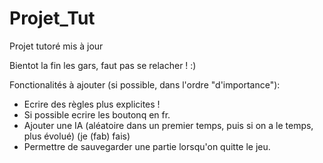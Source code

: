 # Projet_Tut

Projet tutoré mis à jour

Bientot la fin les gars, faut pas se relacher ! :)

Fonctionalités à ajouter (si possible, dans l'ordre "d'importance"):
- Ecrire des règles plus explicites !
- Si possible ecrire les boutonq en fr.
- Ajouter une IA (aléatoire dans un premier temps, puis si on a le temps, plus évolué) (je (fab) fais)
- Permettre de sauvegarder une partie lorsqu'on quitte le jeu.
